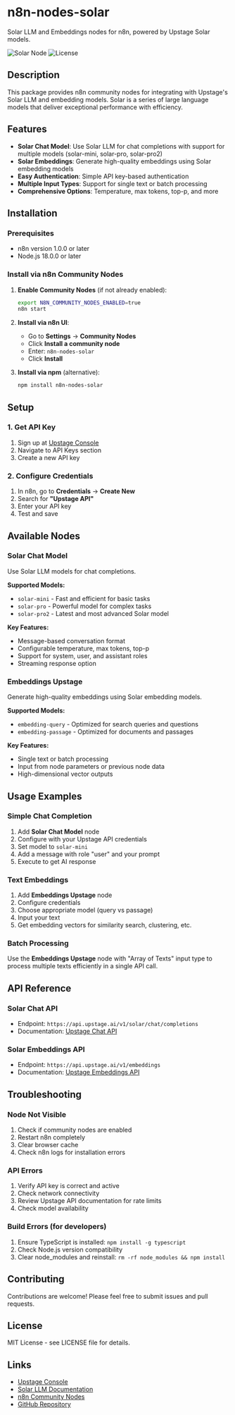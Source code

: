 # n8n-nodes-solar

Solar LLM and Embeddings nodes for n8n, powered by Upstage Solar models.

![Solar Node](https://img.shields.io/npm/v/n8n-nodes-solar)
![License](https://img.shields.io/npm/l/n8n-nodes-solar)

## Description

This package provides n8n community nodes for integrating with Upstage's Solar LLM and embedding models. Solar is a series of large language models that deliver exceptional performance with efficiency.

## Features

- **Solar Chat Model**: Use Solar LLM for chat completions with support for multiple models (solar-mini, solar-pro, solar-pro2)
- **Solar Embeddings**: Generate high-quality embeddings using Solar embedding models
- **Easy Authentication**: Simple API key-based authentication
- **Multiple Input Types**: Support for single text or batch processing
- **Comprehensive Options**: Temperature, max tokens, top-p, and more

## Installation

### Prerequisites

- n8n version 1.0.0 or later
- Node.js 18.0.0 or later

### Install via n8n Community Nodes

1. **Enable Community Nodes** (if not already enabled):
   ```bash
   export N8N_COMMUNITY_NODES_ENABLED=true
   n8n start
   ```

2. **Install via n8n UI**:
   - Go to **Settings** → **Community Nodes**
   - Click **Install a community node**
   - Enter: `n8n-nodes-solar`
   - Click **Install**

3. **Install via npm** (alternative):
   ```bash
   npm install n8n-nodes-solar
   ```

## Setup

### 1. Get API Key

1. Sign up at [Upstage Console](https://console.upstage.ai/)
2. Navigate to API Keys section
3. Create a new API key

### 2. Configure Credentials

1. In n8n, go to **Credentials** → **Create New**
2. Search for **"Upstage API"**
3. Enter your API key
4. Test and save

## Available Nodes

### Solar Chat Model

Use Solar LLM models for chat completions.

**Supported Models:**
- `solar-mini` - Fast and efficient for basic tasks
- `solar-pro` - Powerful model for complex tasks
- `solar-pro2` - Latest and most advanced Solar model

**Key Features:**
- Message-based conversation format
- Configurable temperature, max tokens, top-p
- Support for system, user, and assistant roles
- Streaming response option

### Embeddings Upstage

Generate high-quality embeddings using Solar embedding models.

**Supported Models:**
- `embedding-query` - Optimized for search queries and questions
- `embedding-passage` - Optimized for documents and passages

**Key Features:**
- Single text or batch processing
- Input from node parameters or previous node data
- High-dimensional vector outputs

## Usage Examples

### Simple Chat Completion

1. Add **Solar Chat Model** node
2. Configure with your Upstage API credentials
3. Set model to `solar-mini`
4. Add a message with role "user" and your prompt
5. Execute to get AI response

### Text Embeddings

1. Add **Embeddings Upstage** node
2. Configure credentials
3. Choose appropriate model (query vs passage)
4. Input your text
5. Get embedding vectors for similarity search, clustering, etc.

### Batch Processing

Use the **Embeddings Upstage** node with "Array of Texts" input type to process multiple texts efficiently in a single API call.

## API Reference

### Solar Chat API
- Endpoint: `https://api.upstage.ai/v1/solar/chat/completions`
- Documentation: [Upstage Chat API](https://developers.upstage.ai/docs/apis/chat)

### Solar Embeddings API
- Endpoint: `https://api.upstage.ai/v1/embeddings`
- Documentation: [Upstage Embeddings API](https://console.upstage.ai/docs/capabilities/embeddings)

## Troubleshooting

### Node Not Visible
1. Check if community nodes are enabled
2. Restart n8n completely
3. Clear browser cache
4. Check n8n logs for installation errors

### API Errors
1. Verify API key is correct and active
2. Check network connectivity
3. Review Upstage API documentation for rate limits
4. Check model availability

### Build Errors (for developers)
1. Ensure TypeScript is installed: `npm install -g typescript`
2. Check Node.js version compatibility
3. Clear node_modules and reinstall: `rm -rf node_modules && npm install`

## Contributing

Contributions are welcome! Please feel free to submit issues and pull requests.

## License

MIT License - see LICENSE file for details.

## Links

- [Upstage Console](https://console.upstage.ai/)
- [Solar LLM Documentation](https://developers.upstage.ai/docs/apis/chat)
- [n8n Community Nodes](https://docs.n8n.io/integrations/community-nodes/)
- [GitHub Repository](https://github.com/yourusername/n8n-nodes-solar)

